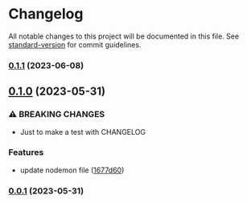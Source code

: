 # Changelog

All notable changes to this project will be documented in this file. See [standard-version](https://github.com/conventional-changelog/standard-version) for commit guidelines.

### [0.1.1](https://github.com/thiagoadsix/zth-serverless-nodejs-typescript-journey/compare/v0.1.0...v0.1.1) (2023-06-08)

## [0.1.0](https://github.com/thiagoadsix/zth-serverless-nodejs-typescript-journey/compare/v0.0.1...v0.1.0) (2023-05-31)


### ⚠ BREAKING CHANGES

* Just to make a test with CHANGELOG

### Features

* update nodemon file ([1677d60](https://github.com/thiagoadsix/zth-serverless-nodejs-typescript-journey/commit/1677d6044cf4faa3c32b8c03e4e3a7c4638b598b))

### [0.0.1](https://github.com/thiagoadsix/zth-serverless-nodejs-typescript-journey/compare/v0.1.2...v0.0.1) (2023-05-31)

